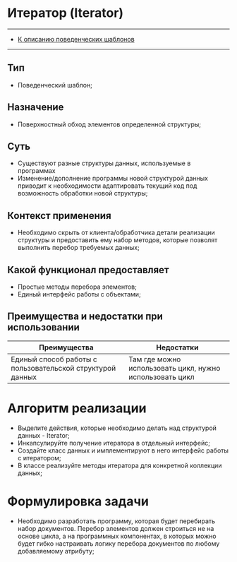 # Итератор (Iterator)
****
* [К описанию поведенческих шаблонов](../README.md)
****

## Тип
* Поведенческий шаблон;

## Назначение
* Поверхностный обход элементов определенной структуры;

## Суть
* Существуют разные структуры данных, используемые в программах
* Изменение/дополнение программы новой структурой данных приводит 
к необходимости адаптировать текущий код под возможность 
обработки новой структуры;

## Контекст применения
* Необходимо скрыть от клиента/обработчика детали реализации 
структуры и предоставить ему набор методов, которые 
позволят выполнить перебор требуемых данных;

## Какой функционал предоставляет
* Простые методы перебора элементов;
* Единый интерфейс работы с объектами;

## Преимущества и недостатки при использовании
| Преимущества                                              | Недостатки                                               |
|-----------------------------------------------------------|----------------------------------------------------------|
| Единый способ работы с пользовательской структурой данных | Там где можно использовать цикл, нужно использовать цикл |

# Алгоритм реализации
* Выделите действия, которые необходимо делать над структурой данных - Iterator;
* Инкапсулируйте получение итератора в отдельный интерфейс;
* Создайте класс данных и имплементируют в него интерфейс работы с итератором;
* В классе реализуйте методы итератора для конкретной коллекции данных;

# Формулировка задачи
* Необходимо разработать программу, которая будет перебирать набор документов.
Перебор элементов должен строиться не на основе цикла, а на программных компонентах, 
в которых можно будет гибко настраивать логику перебора документов по любому добавляемому атрибуту;